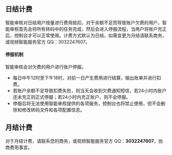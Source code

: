 ## 日结计费

智能审核对日结用户按量进行费用抵扣，对于余额不足而导致账户欠费的用户，智能审核首先会将所有转码中的任务完成，然后会进入停服流程，当用户将账户充正后，控制台才可以正常使用。计费方式默认为日结，如需变更为月结请联系商务，或视频智能服务官方 QQ：3032247607。

#### 停服机制

智能审核会对欠费的用户进行账户停服。

- 每日中午12时至下午18时，对前一日产生费用进行结算，输出账单并进行扣费。
- 若账户余额不足导致扣费失败，则当天会收到欠费通知短信，若24小时内账户还未充正则正式停服；若24小时内充正账户，则不会停服。
- 停服后将无法使用智能审核提供的各项服务，控制台也将禁止使用，但不会删除和修改转码文件和各项配置信息。

## 月结计费

对于月结计费，请联系您的商务，或视频智能服务官方 QQ：**3032247607**，协商费用事宜。

 
 
